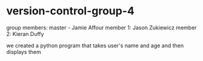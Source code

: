 # version-control-group-4
group members:
master - Jamie Affour
member 1: Jason Zukiewicz
member 2: Kieran Duffy

we created a python program that takes user's name and age and then displays them
